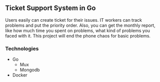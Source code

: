 
## Ticket Support System in Go
Users easily can create ticket for their issues. 
IT workers can track problems and put the priority order. Also, you can get the monthly report, like how much time you spent on problems, what kind of problems you faced with it.
This project will end the phone chaos for basic problems.

### Technologies
- Go
    - Mux
    - Mongodb
- Docker
